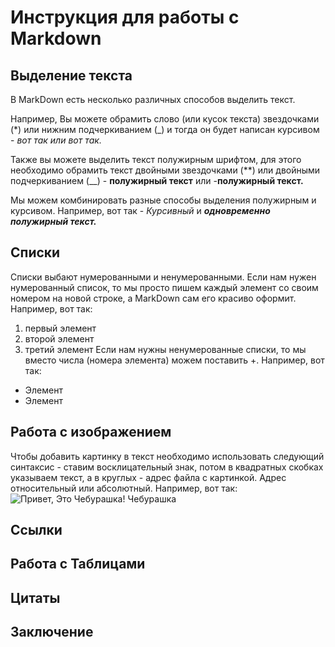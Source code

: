 # Инструкция для работы с Markdown

## Выделение текста
В MarkDown есть несколько различных способов выделить текст.

Например, Вы можете обрамить слово (или кусок текста) звездочками (*) или нижним подчеркиванием (_) и тогда он будет написан курсивом - *вот так или вот так.*

Также вы можете выделить текст полужирным шрифтом, для этого необходимо обрамить текст двойными звездочками (**) или двойными подчеркиванием (__) - **полужирный текст** или -__полужирный текст.__

Мы можем комбинировать разные способы выделения полужирным и курсивом. Например, вот так - *Курсивный* и *__одновременно полужирный текст.__*

## Списки

Списки выбают нумерованными и ненумерованными. Если нам нужен нумерованный список, то мы просто пишем каждый элемент со своим номером на новой строке, а MarkDown сам его красиво оформит. Например, вот так:

1. первый элемент
2. второй элемент
3. третий элемент
Если нам нужны ненумерованные списки, то мы вместо числа (номера элемента) можем поставить +. Например, вот так:

* Элемент
* Элемент
## Работа с изображением

Чтобы добавить картинку в текст необходимо использовать следующий синтаксис - ставим восклицательный знак, потом в квадратных скобках указываем текст, а в круглых - адрес файла с картинкой. Адрес относительный или абсолютный. Например, вот так: ![Привет, Это Чебурашка!](Cheburashka.jpg) Чебурашка

## Ссылки

## Работа  с Таблицами

## Цитаты 

## Заключение


